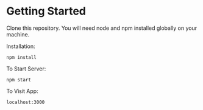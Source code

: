 # Getting Started 

Clone this repository. You will need node and npm installed globally on your machine.

Installation:

`npm install`

To Start Server:

`npm start`

To Visit App:

`localhost:3000`
